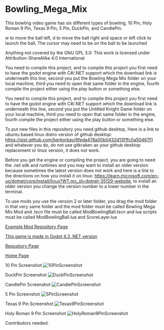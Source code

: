 # Bowling_Mega_Mix

This bowling video game has six different types of bowling, 10 Pin, Holy Roman 9 Pin, Texas 9 Pin, 5 Pin, DuckPin, and CandlePin.

w to move the ball left, d to move the ball right and space or left click to launch the ball, The cursor may need to be on the ball to be launched

Anything not covered by the GNU GPL 3.0: This work is licensed under Attribution-ShareAlike 4.0 International

You need to compile this project, and to compile this project you first need to have the godot engine with C#/.NET support which the download link is underneath this line, second you put the Bowling Mega Mix folder on your local machine, third you need to open that same folder in the engine, fourth compile the project either using the play button or something else.

You need to compile this project, and to compile this project you first need to have the godot engine with C#/.NET support which the download link is underneath this line, second you put the Untitled Knight Game folder on your local machine, third you need to open that same folder in the engine, fourth compile the project either using the play button or something else.

To put new files in this repository you need github desktop, Here is a link to ubuntu based linux distro version of github desktop: https://gist.github.com/berkorbay/6feda478a00b0432d13f1fc0a50467f1 and whatever you do, do not use gitkraken as your github desktop replacement or linux version, it does not work.

Before you get the engine or compiling the project, you are going to need the .net sdk and runtimes and you may want to install an older version because sometimes the latest version does not work and here is a link to the directions on how you install it on linux: https://learn.microsoft.com/en-us/dotnet/core/install/linux?WT.mc_id=dotnet-35129-website, to install an older version you change the version number to a lower number in the terminal.

To use mods you use the version 2 or later folder, you drag the mod folder in that very same folder and the mod folder must be called Bowling Mega Mix Mod and .tscn file must be called ModBowlingBall.tscn and lua scripts must be called ModBowlingBall.lua and ScoreLayer.lua

<a href="https://github.com/Daniel-Hanrahan-Tools-and-Games/Bowling_Mega_Mix_Mod">Example Mod Repository Page</a>

<a href="https://godotengine.org/download/archive/4.3-stable/">This game is made in Godot 4.3 .NET version</a>

<a href="https://github.com/Daniel-Hanrahan-Tools-and-Games/Bowling_Mega_Mix">Repository Page</a>

<a href="https://daniel-hanrahan-tools-and-games.github.io/">Home Page</a>

10 Pin Screenshot
![10PinScreenshot](https://github.com/user-attachments/assets/19549e42-baa9-4545-b656-1d891c4f6885)

DuckPin Screenshot
![DuckPinScreenshot](https://github.com/user-attachments/assets/5d151844-7f5b-4422-81af-580fdd731ee9)

CandlePin Screenshot
![CandlePinScreenshot](https://github.com/user-attachments/assets/408dd854-640a-4c8f-9834-8b888f84c87b)

5 Pin Screenshot
![5PinScreenshot](https://github.com/user-attachments/assets/7cb94cc1-c74f-4f8b-8b49-403c6f507766)

Texas 9 Pin Screenshot
![Texas9PinScreenshot](https://github.com/user-attachments/assets/76e67380-e3bc-4f39-83e5-9f8824ebcd85)

Holy Roman 9 Pin Screenshot
![HolyRoman9PinScreenshot](https://github.com/user-attachments/assets/e13ac680-335b-477d-a1af-d700f04676ee)

Contributors needed.
